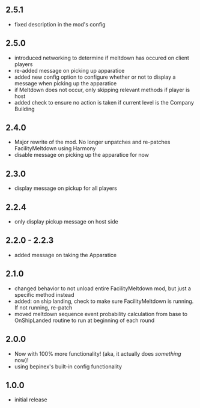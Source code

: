 ## 2.5.1
- fixed description in the mod's config

## 2.5.0
- introduced networking to determine if meltdown has occured on client players
- re-added message on picking up apparatice
- added new config option to configure whether or not to display a message when picking up the apparatice
- if Meltdown does not occur, only skipping relevant methods if player is host
- added check to ensure no action is taken if current level is the Company Building

## 2.4.0
- Major rewrite of the mod. No longer unpatches and re-patches FacilityMeltdown using Harmony
- disable message on picking up the apparatice for now

## 2.3.0
- display message on pickup for all players

## 2.2.4
- only display pickup message on host side

## 2.2.0 - 2.2.3
- added message on taking the Apparatice

## 2.1.0
- changed behavior to not unload entire FacilityMeltdown mod, but just a specific method instead
- added: on ship landing, check to make sure FacilityMeltdown is running. If not running, re-patch 
- moved meltdown sequence event probability calculation from base to OnShipLanded routine to run at beginning of each round

## 2.0.0

- Now with 100% more functionality! (aka, it actually does *something* now)!
- using bepinex's built-in config functionality

## 1.0.0
- initial release